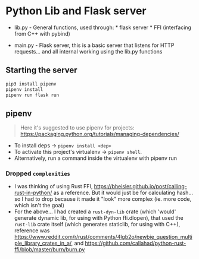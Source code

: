 # Python Lib and Flask server

* lib.py - General functions, used through:
		* flask server
		* FFI (interfacing from C++ with pybind)

* main.py - Flask server, this is a basic server that listens for HTTP requests... and all internal working using the lib.py functions

## Starting the server

```sh
pip3 install pipenv
pipenv install
pipenv run flask run
```

## pipenv

> Here it's suggested to use pipenv for projects: https://packaging.python.org/tutorials/managing-dependencies/

* To install deps -> `pipenv install <dep>`
* To activate this project's virtualenv -> `pipenv shell`.
* Alternatively, run a command inside the virtualenv with pipenv run

### Dropped `complexities`

* I was thinking of using Rust FFI, https://bheisler.github.io/post/calling-rust-in-python/ as a reference.
But it would just be for calculating hash... so I had to drop because it made it "look" more complex (ie. more code, which isn't the goal)
* For the above... I had created a `rust-dyn-lib` crate (which 'would' generate dynamic lib, for using with Python ffi.dlopen), that used the `rust-lib` crate itself (which generates staticlib, for using with C++), reference was https://www.reddit.com/r/rust/comments/4lgb2o/newbie_question_multiple_library_crates_in_a/, and https://github.com/callahad/python-rust-ffi/blob/master/burn/burn.py

